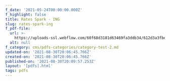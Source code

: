 ```yaml
---
f_date: '2021-05-24T00:00:00.000Z'
f_highlight: false
title: Rates Spark - ING
slug: rates-spark-ing
f_pdf-file:
  url: >-
    https://uploads-ssl.webflow.com/60f68d3181d63469fa3ddb34/612d3a3fbe2551735154f676_ING%20Rates%20Spark.pdf
  alt: null
f_category: cms/pdfs-categories/category-test-2.md
updated-on: '2021-08-30T20:06:45.766Z'
created-on: '2021-08-30T20:06:45.766Z'
published-on: '2021-08-30T20:09:57.253Z'
layout: '[pdfs].html'
tags: pdfs
---
```



